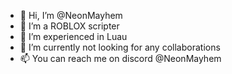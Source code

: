 - 👋 Hi, I’m @NeonMayhem
- 👀 I’m a ROBLOX scripter
- 🌱 I’m experienced in Luau
- 💞️ I’m currently not looking for any collaborations
- 📫 You can reach me on discord @NeonMayhem

<!---
NeonMayhem/NeonMayhem is a ✨ special ✨ repository because its `README.md` (this file) appears on your GitHub profile.
You can click the Preview link to take a look at your changes.
--->
